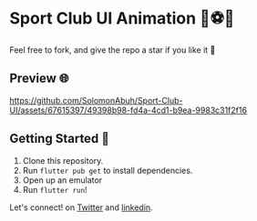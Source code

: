 # Sport Club UI Animation 🎾⚽️🚀
Feel free to fork, and give the repo a star if you like it 🤩

## Preview 🌐

https://github.com/SolomonAbuh/Sport-Club-UI/assets/67615397/49398b98-fd4a-4cd1-b9ea-9983c31f2f16

## Getting Started 🚀

1. Clone this repository.
2. Run `flutter pub get` to install dependencies.
3. Open up an emulator
4. Run `flutter run`!

Let's connect! on [Twitter](https://twitter.com/Solomon_dart) and [linkedin](https://www.linkedin.com/in/solomon-abuh/).
